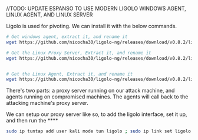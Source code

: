//TODO: UPDATE ESPANSO TO USE MODERN LIGOLO WINDOWS AGENT, LINUX AGENT, AND LINUX SERVER

Ligolo is used for pivoting. We can install it with the below commands.

```bash
# Get windows agent, extract it, and rename it
wget https://github.com/nicocha30/ligolo-ng/releases/download/v0.8.2/ligolo-ng_agent_0.8.2_windows_amd64.zip && unzip ligolo-ng_agent_0.8.2_windows_amd64.zip && mv agent.exe ligolo-windows-agent.exe && rm *.gz && rm *.md && rm LICENSE

# Get the Linux Proxy Server, Extract it, and rename it
wget https://github.com/nicocha30/ligolo-ng/releases/download/v0.8.2/ligolo-ng_proxy_0.8.2_linux_amd64.tar.gz && tar -xvf ligolo-ng_proxy_0.8.2_linux_amd64.tar.gz && mv proxy ligolo-proxy-server && rm *.gz && rm *.md && rm LICENSE


# Get the Linux Agent, Extract it, and rename it
wget https://github.com/nicocha30/ligolo-ng/releases/download/v0.8.2/ligolo-ng_agent_0.8.2_linux_amd64.tar.gz && tar -xvf ligolo-ng_agent_0.8.2_linux_amd64.tar.gz && mv agent ligolo-linux-agent && rm *.gz && rm *.md && rm LICENSE

```

There's two parts: a proxy server running on our attack machine, and agents running on compromised machines. The agents will call back to the attacking machine's proxy server.

We can setup our proxy server like so, to add the ligolo interface, set it up, and then run the ****
```bash
sudo ip tuntap add user kali mode tun ligolo ; sudo ip link set ligolo up && sudo ./proxy -selfcert -laddr 0.0.0.0:443
```